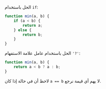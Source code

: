 الحل باستخدام `if`:

```js
function min(a, b) {
    if (a < b) {
        return a;
    } else {
        return b;
    }
}
```

الحل باستخدام عامل علامة الاستفهام `'?'`:

```js
function min(a, b) {
    return a < b ? a : b;
}
```

لاحظ أن في حالة إذا كان `a == b` لا يهم أي قيمة نرجع.
